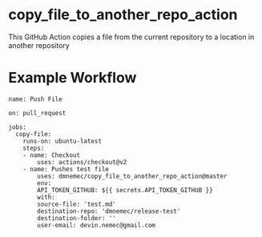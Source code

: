 # copy_file_to_another_repo_action
This GitHub Action copies a file from the current repository to a location in another repository

# Example Workflow
    name: Push File

    on: pull_request

    jobs:
      copy-file:
        runs-on: ubuntu-latest
        steps:
        - name: Checkout
            uses: actions/checkout@v2
        - name: Pushes test file
            uses: dmnemec/copy_file_to_another_repo_action@master
            env:
            API_TOKEN_GITHUB: ${{ secrets.API_TOKEN_GITHUB }}
            with:
            source-file: 'test.md'
            destination-repo: 'dmnemec/release-test'
            destination-folder: ''
            user-email: devin.nemec@gmail.com